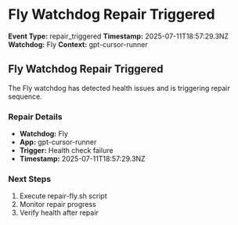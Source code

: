 # Fly Watchdog Repair Triggered

**Event Type:** repair_triggered
**Timestamp:** 2025-07-11T18:57:29.3NZ
**Watchdog:** Fly
**Context:** gpt-cursor-runner


## Fly Watchdog Repair Triggered

The Fly watchdog has detected health issues and is triggering repair sequence.

### Repair Details
- **Watchdog:** Fly
- **App:** gpt-cursor-runner
- **Trigger:** Health check failure
- **Timestamp:** 2025-07-11T18:57:29.3NZ

### Next Steps
1. Execute repair-fly.sh script
2. Monitor repair progress
3. Verify health after repair


